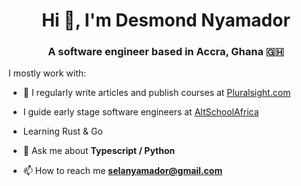 

<h1 align="center">Hi 👋, I'm Desmond Nyamador</h1>
<h3 align="center">A software engineer based in Accra, Ghana 🇬🇭</h3>

I mostly work with:


- 📝 I regularly write articles and publish courses at [Pluralsight.com](Pluralsight.com)

-  I guide early stage software engineers at [AltSchoolAfrica](altschoolafrica.com)

- Learning Rust & Go 

- 💬 Ask me about **Typescript / Python**

- 📫 How to reach me **selanyamador@gmail.com**





